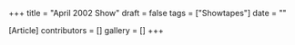 +++
title = "April 2002 Show"
draft = false
tags = ["Showtapes"]
date = ""

[Article]
contributors = []
gallery = []
+++